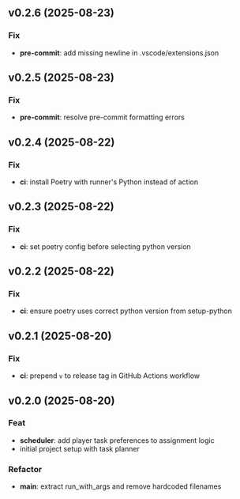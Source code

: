 ## v0.2.6 (2025-08-23)

### Fix

- **pre-commit**: add missing newline in .vscode/extensions.json

## v0.2.5 (2025-08-23)

### Fix

- **pre-commit**: resolve pre-commit formatting errors

## v0.2.4 (2025-08-22)

### Fix

- **ci**: install Poetry with runner's Python instead of action

## v0.2.3 (2025-08-22)

### Fix

- **ci**: set poetry config before selecting python version

## v0.2.2 (2025-08-22)

### Fix

- **ci**: ensure poetry uses correct python version from setup-python

## v0.2.1 (2025-08-20)

### Fix

- **ci**: prepend `v` to release tag in GitHub Actions workflow

## v0.2.0 (2025-08-20)

### Feat

- **scheduler**: add player task preferences to assignment logic
- initial project setup with task planner

### Refactor

- **main**: extract run_with_args and remove hardcoded filenames
